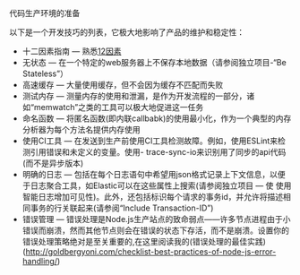 代码生产环境的准备



以下是一个开发技巧的列表，它极大地影响了产品的维护和稳定性：


* 十二因素指南 — 熟悉[12因素](https://12factor.net/)
* 无状态 — 在一个特定的web服务器上不保存本地数据（请参阅独立项目-“Be Stateless”）
* 高速缓存 — 大量使用缓存，但不会因为缓存不匹配而失败
* 测试内存 — 测量内存的使用和泄漏，是作为开发流程的一部分，诸如“memwatch”之类的工具可以极大地促进这一任务
* 命名函数 — 将匿名函数(即内联callbabk)的使用最小化，作为一个典型的内存分析器为每个方法名提供内存使用
* 使用CI工具 — 在发送到生产前使用CI工具检测故障。例如，使用ESLint来检测引用错误和未定义的变量。使用- trace-sync-io来识别用了同步的api代码(而不是异步版本)
* 明确的日志 — 包括在每个日志语句中希望用json格式记录上下文信息，以便于日志聚合工具，如Elastic可以在这些属性上搜索(请参阅独立项目 — 使 使用智能日志增加可见性)。此外，还包括标识每个请求的事务id，并允许将描述相同事务的行关联起来(请参阅“Include Transaction-ID”)
* 错误管理 — 错误处理是Node.js生产站点的致命弱点——许多节点进程由于小错误而崩溃，然而其他节点则会在错误的状态下存活，而不是崩溃。设置你的错误处理策略绝对是至关重要的,在这里阅读我的(错误处理的最佳实践)(http://goldbergyoni.com/checklist-best-practices-of-node-js-error-handling/)